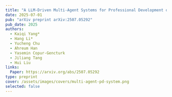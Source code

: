 ```yaml
---
title: "A LLM-Driven Multi-Agent Systems for Professional Development of Mathematics Teachers"
date: 2025-07-01
pub: "arXiv preprint arXiv:2507.05292"
pub_date: 2025
authors:
  - Kaiqi Yang*
  - Hang Li*
  - Yucheng Chu
  - Ahreum Han
  - Yasemin Copur-Gencturk
  - Jiliang Tang
  - Hui Liu
links:
  Paper: https://arxiv.org/abs/2507.05292
type: preprint
cover: /assets/images/covers/multi-agent-pd-system.png
selected: false
---
```


